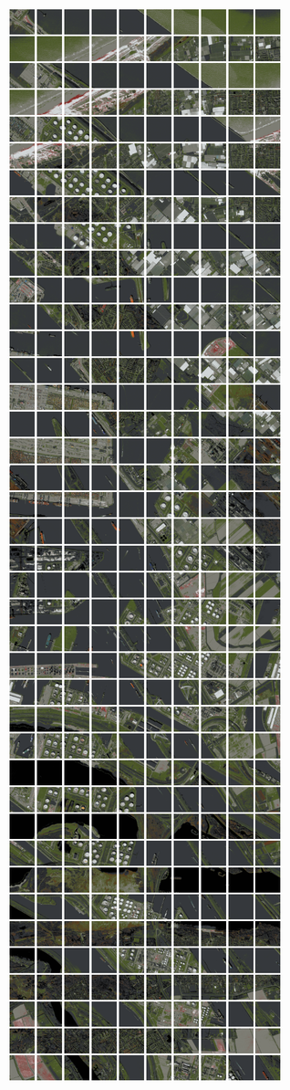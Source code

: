 <html>
<div>
<img src="https://github.com/HakkaTjakka/NL_TILE_MAP/blob/main/18/604/-1048/r.6040.-10480.png" height="44" width="44">
<img src="https://github.com/HakkaTjakka/NL_TILE_MAP/blob/main/18/604/-1048/r.6041.-10480.png" height="44" width="44">
<img src="https://github.com/HakkaTjakka/NL_TILE_MAP/blob/main/18/604/-1048/r.6042.-10480.png" height="44" width="44">
<img src="https://github.com/HakkaTjakka/NL_TILE_MAP/blob/main/18/604/-1048/r.6043.-10480.png" height="44" width="44">
<img src="https://github.com/HakkaTjakka/NL_TILE_MAP/blob/main/18/604/-1048/r.6044.-10480.png" height="44" width="44">
<img src="https://github.com/HakkaTjakka/NL_TILE_MAP/blob/main/18/604/-1048/r.6045.-10480.png" height="44" width="44">
<img src="https://github.com/HakkaTjakka/NL_TILE_MAP/blob/main/18/604/-1048/r.6046.-10480.png" height="44" width="44">
<img src="https://github.com/HakkaTjakka/NL_TILE_MAP/blob/main/18/604/-1048/r.6047.-10480.png" height="44" width="44">
<img src="https://github.com/HakkaTjakka/NL_TILE_MAP/blob/main/18/604/-1048/r.6048.-10480.png" height="44" width="44">
<img src="https://github.com/HakkaTjakka/NL_TILE_MAP/blob/main/18/604/-1048/r.6049.-10480.png" height="44" width="44">
<img src="https://github.com/HakkaTjakka/NL_TILE_MAP/blob/main/18/605/-1048/r.6050.-10480.png" height="44" width="44">
<img src="https://github.com/HakkaTjakka/NL_TILE_MAP/blob/main/18/605/-1048/r.6051.-10480.png" height="44" width="44">
<img src="https://github.com/HakkaTjakka/NL_TILE_MAP/blob/main/18/605/-1048/r.6052.-10480.png" height="44" width="44">
<img src="https://github.com/HakkaTjakka/NL_TILE_MAP/blob/main/18/605/-1048/r.6053.-10480.png" height="44" width="44">
<img src="https://github.com/HakkaTjakka/NL_TILE_MAP/blob/main/18/605/-1048/r.6054.-10480.png" height="44" width="44">
<img src="https://github.com/HakkaTjakka/NL_TILE_MAP/blob/main/18/605/-1048/r.6055.-10480.png" height="44" width="44">
<img src="https://github.com/HakkaTjakka/NL_TILE_MAP/blob/main/18/605/-1048/r.6056.-10480.png" height="44" width="44">
<img src="https://github.com/HakkaTjakka/NL_TILE_MAP/blob/main/18/605/-1048/r.6057.-10480.png" height="44" width="44">
<img src="https://github.com/HakkaTjakka/NL_TILE_MAP/blob/main/18/605/-1048/r.6058.-10480.png" height="44" width="44">
<img src="https://github.com/HakkaTjakka/NL_TILE_MAP/blob/main/18/605/-1048/r.6059.-10480.png" height="44" width="44">
<br>
<img src="https://github.com/HakkaTjakka/NL_TILE_MAP/blob/main/18/604/-1048/r.6040.-10479.png" height="44" width="44">
<img src="https://github.com/HakkaTjakka/NL_TILE_MAP/blob/main/18/604/-1048/r.6041.-10479.png" height="44" width="44">
<img src="https://github.com/HakkaTjakka/NL_TILE_MAP/blob/main/18/604/-1048/r.6042.-10479.png" height="44" width="44">
<img src="https://github.com/HakkaTjakka/NL_TILE_MAP/blob/main/18/604/-1048/r.6043.-10479.png" height="44" width="44">
<img src="https://github.com/HakkaTjakka/NL_TILE_MAP/blob/main/18/604/-1048/r.6044.-10479.png" height="44" width="44">
<img src="https://github.com/HakkaTjakka/NL_TILE_MAP/blob/main/18/604/-1048/r.6045.-10479.png" height="44" width="44">
<img src="https://github.com/HakkaTjakka/NL_TILE_MAP/blob/main/18/604/-1048/r.6046.-10479.png" height="44" width="44">
<img src="https://github.com/HakkaTjakka/NL_TILE_MAP/blob/main/18/604/-1048/r.6047.-10479.png" height="44" width="44">
<img src="https://github.com/HakkaTjakka/NL_TILE_MAP/blob/main/18/604/-1048/r.6048.-10479.png" height="44" width="44">
<img src="https://github.com/HakkaTjakka/NL_TILE_MAP/blob/main/18/604/-1048/r.6049.-10479.png" height="44" width="44">
<img src="https://github.com/HakkaTjakka/NL_TILE_MAP/blob/main/18/605/-1048/r.6050.-10479.png" height="44" width="44">
<img src="https://github.com/HakkaTjakka/NL_TILE_MAP/blob/main/18/605/-1048/r.6051.-10479.png" height="44" width="44">
<img src="https://github.com/HakkaTjakka/NL_TILE_MAP/blob/main/18/605/-1048/r.6052.-10479.png" height="44" width="44">
<img src="https://github.com/HakkaTjakka/NL_TILE_MAP/blob/main/18/605/-1048/r.6053.-10479.png" height="44" width="44">
<img src="https://github.com/HakkaTjakka/NL_TILE_MAP/blob/main/18/605/-1048/r.6054.-10479.png" height="44" width="44">
<img src="https://github.com/HakkaTjakka/NL_TILE_MAP/blob/main/18/605/-1048/r.6055.-10479.png" height="44" width="44">
<img src="https://github.com/HakkaTjakka/NL_TILE_MAP/blob/main/18/605/-1048/r.6056.-10479.png" height="44" width="44">
<img src="https://github.com/HakkaTjakka/NL_TILE_MAP/blob/main/18/605/-1048/r.6057.-10479.png" height="44" width="44">
<img src="https://github.com/HakkaTjakka/NL_TILE_MAP/blob/main/18/605/-1048/r.6058.-10479.png" height="44" width="44">
<img src="https://github.com/HakkaTjakka/NL_TILE_MAP/blob/main/18/605/-1048/r.6059.-10479.png" height="44" width="44">
<br>
<img src="https://github.com/HakkaTjakka/NL_TILE_MAP/blob/main/18/604/-1048/r.6040.-10478.png" height="44" width="44">
<img src="https://github.com/HakkaTjakka/NL_TILE_MAP/blob/main/18/604/-1048/r.6041.-10478.png" height="44" width="44">
<img src="https://github.com/HakkaTjakka/NL_TILE_MAP/blob/main/18/604/-1048/r.6042.-10478.png" height="44" width="44">
<img src="https://github.com/HakkaTjakka/NL_TILE_MAP/blob/main/18/604/-1048/r.6043.-10478.png" height="44" width="44">
<img src="https://github.com/HakkaTjakka/NL_TILE_MAP/blob/main/18/604/-1048/r.6044.-10478.png" height="44" width="44">
<img src="https://github.com/HakkaTjakka/NL_TILE_MAP/blob/main/18/604/-1048/r.6045.-10478.png" height="44" width="44">
<img src="https://github.com/HakkaTjakka/NL_TILE_MAP/blob/main/18/604/-1048/r.6046.-10478.png" height="44" width="44">
<img src="https://github.com/HakkaTjakka/NL_TILE_MAP/blob/main/18/604/-1048/r.6047.-10478.png" height="44" width="44">
<img src="https://github.com/HakkaTjakka/NL_TILE_MAP/blob/main/18/604/-1048/r.6048.-10478.png" height="44" width="44">
<img src="https://github.com/HakkaTjakka/NL_TILE_MAP/blob/main/18/604/-1048/r.6049.-10478.png" height="44" width="44">
<img src="https://github.com/HakkaTjakka/NL_TILE_MAP/blob/main/18/605/-1048/r.6050.-10478.png" height="44" width="44">
<img src="https://github.com/HakkaTjakka/NL_TILE_MAP/blob/main/18/605/-1048/r.6051.-10478.png" height="44" width="44">
<img src="https://github.com/HakkaTjakka/NL_TILE_MAP/blob/main/18/605/-1048/r.6052.-10478.png" height="44" width="44">
<img src="https://github.com/HakkaTjakka/NL_TILE_MAP/blob/main/18/605/-1048/r.6053.-10478.png" height="44" width="44">
<img src="https://github.com/HakkaTjakka/NL_TILE_MAP/blob/main/18/605/-1048/r.6054.-10478.png" height="44" width="44">
<img src="https://github.com/HakkaTjakka/NL_TILE_MAP/blob/main/18/605/-1048/r.6055.-10478.png" height="44" width="44">
<img src="https://github.com/HakkaTjakka/NL_TILE_MAP/blob/main/18/605/-1048/r.6056.-10478.png" height="44" width="44">
<img src="https://github.com/HakkaTjakka/NL_TILE_MAP/blob/main/18/605/-1048/r.6057.-10478.png" height="44" width="44">
<img src="https://github.com/HakkaTjakka/NL_TILE_MAP/blob/main/18/605/-1048/r.6058.-10478.png" height="44" width="44">
<img src="https://github.com/HakkaTjakka/NL_TILE_MAP/blob/main/18/605/-1048/r.6059.-10478.png" height="44" width="44">
<br>
<img src="https://github.com/HakkaTjakka/NL_TILE_MAP/blob/main/18/604/-1048/r.6040.-10477.png" height="44" width="44">
<img src="https://github.com/HakkaTjakka/NL_TILE_MAP/blob/main/18/604/-1048/r.6041.-10477.png" height="44" width="44">
<img src="https://github.com/HakkaTjakka/NL_TILE_MAP/blob/main/18/604/-1048/r.6042.-10477.png" height="44" width="44">
<img src="https://github.com/HakkaTjakka/NL_TILE_MAP/blob/main/18/604/-1048/r.6043.-10477.png" height="44" width="44">
<img src="https://github.com/HakkaTjakka/NL_TILE_MAP/blob/main/18/604/-1048/r.6044.-10477.png" height="44" width="44">
<img src="https://github.com/HakkaTjakka/NL_TILE_MAP/blob/main/18/604/-1048/r.6045.-10477.png" height="44" width="44">
<img src="https://github.com/HakkaTjakka/NL_TILE_MAP/blob/main/18/604/-1048/r.6046.-10477.png" height="44" width="44">
<img src="https://github.com/HakkaTjakka/NL_TILE_MAP/blob/main/18/604/-1048/r.6047.-10477.png" height="44" width="44">
<img src="https://github.com/HakkaTjakka/NL_TILE_MAP/blob/main/18/604/-1048/r.6048.-10477.png" height="44" width="44">
<img src="https://github.com/HakkaTjakka/NL_TILE_MAP/blob/main/18/604/-1048/r.6049.-10477.png" height="44" width="44">
<img src="https://github.com/HakkaTjakka/NL_TILE_MAP/blob/main/18/605/-1048/r.6050.-10477.png" height="44" width="44">
<img src="https://github.com/HakkaTjakka/NL_TILE_MAP/blob/main/18/605/-1048/r.6051.-10477.png" height="44" width="44">
<img src="https://github.com/HakkaTjakka/NL_TILE_MAP/blob/main/18/605/-1048/r.6052.-10477.png" height="44" width="44">
<img src="https://github.com/HakkaTjakka/NL_TILE_MAP/blob/main/18/605/-1048/r.6053.-10477.png" height="44" width="44">
<img src="https://github.com/HakkaTjakka/NL_TILE_MAP/blob/main/18/605/-1048/r.6054.-10477.png" height="44" width="44">
<img src="https://github.com/HakkaTjakka/NL_TILE_MAP/blob/main/18/605/-1048/r.6055.-10477.png" height="44" width="44">
<img src="https://github.com/HakkaTjakka/NL_TILE_MAP/blob/main/18/605/-1048/r.6056.-10477.png" height="44" width="44">
<img src="https://github.com/HakkaTjakka/NL_TILE_MAP/blob/main/18/605/-1048/r.6057.-10477.png" height="44" width="44">
<img src="https://github.com/HakkaTjakka/NL_TILE_MAP/blob/main/18/605/-1048/r.6058.-10477.png" height="44" width="44">
<img src="https://github.com/HakkaTjakka/NL_TILE_MAP/blob/main/18/605/-1048/r.6059.-10477.png" height="44" width="44">
<br>
<img src="https://github.com/HakkaTjakka/NL_TILE_MAP/blob/main/18/604/-1048/r.6040.-10476.png" height="44" width="44">
<img src="https://github.com/HakkaTjakka/NL_TILE_MAP/blob/main/18/604/-1048/r.6041.-10476.png" height="44" width="44">
<img src="https://github.com/HakkaTjakka/NL_TILE_MAP/blob/main/18/604/-1048/r.6042.-10476.png" height="44" width="44">
<img src="https://github.com/HakkaTjakka/NL_TILE_MAP/blob/main/18/604/-1048/r.6043.-10476.png" height="44" width="44">
<img src="https://github.com/HakkaTjakka/NL_TILE_MAP/blob/main/18/604/-1048/r.6044.-10476.png" height="44" width="44">
<img src="https://github.com/HakkaTjakka/NL_TILE_MAP/blob/main/18/604/-1048/r.6045.-10476.png" height="44" width="44">
<img src="https://github.com/HakkaTjakka/NL_TILE_MAP/blob/main/18/604/-1048/r.6046.-10476.png" height="44" width="44">
<img src="https://github.com/HakkaTjakka/NL_TILE_MAP/blob/main/18/604/-1048/r.6047.-10476.png" height="44" width="44">
<img src="https://github.com/HakkaTjakka/NL_TILE_MAP/blob/main/18/604/-1048/r.6048.-10476.png" height="44" width="44">
<img src="https://github.com/HakkaTjakka/NL_TILE_MAP/blob/main/18/604/-1048/r.6049.-10476.png" height="44" width="44">
<img src="https://github.com/HakkaTjakka/NL_TILE_MAP/blob/main/18/605/-1048/r.6050.-10476.png" height="44" width="44">
<img src="https://github.com/HakkaTjakka/NL_TILE_MAP/blob/main/18/605/-1048/r.6051.-10476.png" height="44" width="44">
<img src="https://github.com/HakkaTjakka/NL_TILE_MAP/blob/main/18/605/-1048/r.6052.-10476.png" height="44" width="44">
<img src="https://github.com/HakkaTjakka/NL_TILE_MAP/blob/main/18/605/-1048/r.6053.-10476.png" height="44" width="44">
<img src="https://github.com/HakkaTjakka/NL_TILE_MAP/blob/main/18/605/-1048/r.6054.-10476.png" height="44" width="44">
<img src="https://github.com/HakkaTjakka/NL_TILE_MAP/blob/main/18/605/-1048/r.6055.-10476.png" height="44" width="44">
<img src="https://github.com/HakkaTjakka/NL_TILE_MAP/blob/main/18/605/-1048/r.6056.-10476.png" height="44" width="44">
<img src="https://github.com/HakkaTjakka/NL_TILE_MAP/blob/main/18/605/-1048/r.6057.-10476.png" height="44" width="44">
<img src="https://github.com/HakkaTjakka/NL_TILE_MAP/blob/main/18/605/-1048/r.6058.-10476.png" height="44" width="44">
<img src="https://github.com/HakkaTjakka/NL_TILE_MAP/blob/main/18/605/-1048/r.6059.-10476.png" height="44" width="44">
<br>
<img src="https://github.com/HakkaTjakka/NL_TILE_MAP/blob/main/18/604/-1048/r.6040.-10475.png" height="44" width="44">
<img src="https://github.com/HakkaTjakka/NL_TILE_MAP/blob/main/18/604/-1048/r.6041.-10475.png" height="44" width="44">
<img src="https://github.com/HakkaTjakka/NL_TILE_MAP/blob/main/18/604/-1048/r.6042.-10475.png" height="44" width="44">
<img src="https://github.com/HakkaTjakka/NL_TILE_MAP/blob/main/18/604/-1048/r.6043.-10475.png" height="44" width="44">
<img src="https://github.com/HakkaTjakka/NL_TILE_MAP/blob/main/18/604/-1048/r.6044.-10475.png" height="44" width="44">
<img src="https://github.com/HakkaTjakka/NL_TILE_MAP/blob/main/18/604/-1048/r.6045.-10475.png" height="44" width="44">
<img src="https://github.com/HakkaTjakka/NL_TILE_MAP/blob/main/18/604/-1048/r.6046.-10475.png" height="44" width="44">
<img src="https://github.com/HakkaTjakka/NL_TILE_MAP/blob/main/18/604/-1048/r.6047.-10475.png" height="44" width="44">
<img src="https://github.com/HakkaTjakka/NL_TILE_MAP/blob/main/18/604/-1048/r.6048.-10475.png" height="44" width="44">
<img src="https://github.com/HakkaTjakka/NL_TILE_MAP/blob/main/18/604/-1048/r.6049.-10475.png" height="44" width="44">
<img src="https://github.com/HakkaTjakka/NL_TILE_MAP/blob/main/18/605/-1048/r.6050.-10475.png" height="44" width="44">
<img src="https://github.com/HakkaTjakka/NL_TILE_MAP/blob/main/18/605/-1048/r.6051.-10475.png" height="44" width="44">
<img src="https://github.com/HakkaTjakka/NL_TILE_MAP/blob/main/18/605/-1048/r.6052.-10475.png" height="44" width="44">
<img src="https://github.com/HakkaTjakka/NL_TILE_MAP/blob/main/18/605/-1048/r.6053.-10475.png" height="44" width="44">
<img src="https://github.com/HakkaTjakka/NL_TILE_MAP/blob/main/18/605/-1048/r.6054.-10475.png" height="44" width="44">
<img src="https://github.com/HakkaTjakka/NL_TILE_MAP/blob/main/18/605/-1048/r.6055.-10475.png" height="44" width="44">
<img src="https://github.com/HakkaTjakka/NL_TILE_MAP/blob/main/18/605/-1048/r.6056.-10475.png" height="44" width="44">
<img src="https://github.com/HakkaTjakka/NL_TILE_MAP/blob/main/18/605/-1048/r.6057.-10475.png" height="44" width="44">
<img src="https://github.com/HakkaTjakka/NL_TILE_MAP/blob/main/18/605/-1048/r.6058.-10475.png" height="44" width="44">
<img src="https://github.com/HakkaTjakka/NL_TILE_MAP/blob/main/18/605/-1048/r.6059.-10475.png" height="44" width="44">
<br>
<img src="https://github.com/HakkaTjakka/NL_TILE_MAP/blob/main/18/604/-1048/r.6040.-10474.png" height="44" width="44">
<img src="https://github.com/HakkaTjakka/NL_TILE_MAP/blob/main/18/604/-1048/r.6041.-10474.png" height="44" width="44">
<img src="https://github.com/HakkaTjakka/NL_TILE_MAP/blob/main/18/604/-1048/r.6042.-10474.png" height="44" width="44">
<img src="https://github.com/HakkaTjakka/NL_TILE_MAP/blob/main/18/604/-1048/r.6043.-10474.png" height="44" width="44">
<img src="https://github.com/HakkaTjakka/NL_TILE_MAP/blob/main/18/604/-1048/r.6044.-10474.png" height="44" width="44">
<img src="https://github.com/HakkaTjakka/NL_TILE_MAP/blob/main/18/604/-1048/r.6045.-10474.png" height="44" width="44">
<img src="https://github.com/HakkaTjakka/NL_TILE_MAP/blob/main/18/604/-1048/r.6046.-10474.png" height="44" width="44">
<img src="https://github.com/HakkaTjakka/NL_TILE_MAP/blob/main/18/604/-1048/r.6047.-10474.png" height="44" width="44">
<img src="https://github.com/HakkaTjakka/NL_TILE_MAP/blob/main/18/604/-1048/r.6048.-10474.png" height="44" width="44">
<img src="https://github.com/HakkaTjakka/NL_TILE_MAP/blob/main/18/604/-1048/r.6049.-10474.png" height="44" width="44">
<img src="https://github.com/HakkaTjakka/NL_TILE_MAP/blob/main/18/605/-1048/r.6050.-10474.png" height="44" width="44">
<img src="https://github.com/HakkaTjakka/NL_TILE_MAP/blob/main/18/605/-1048/r.6051.-10474.png" height="44" width="44">
<img src="https://github.com/HakkaTjakka/NL_TILE_MAP/blob/main/18/605/-1048/r.6052.-10474.png" height="44" width="44">
<img src="https://github.com/HakkaTjakka/NL_TILE_MAP/blob/main/18/605/-1048/r.6053.-10474.png" height="44" width="44">
<img src="https://github.com/HakkaTjakka/NL_TILE_MAP/blob/main/18/605/-1048/r.6054.-10474.png" height="44" width="44">
<img src="https://github.com/HakkaTjakka/NL_TILE_MAP/blob/main/18/605/-1048/r.6055.-10474.png" height="44" width="44">
<img src="https://github.com/HakkaTjakka/NL_TILE_MAP/blob/main/18/605/-1048/r.6056.-10474.png" height="44" width="44">
<img src="https://github.com/HakkaTjakka/NL_TILE_MAP/blob/main/18/605/-1048/r.6057.-10474.png" height="44" width="44">
<img src="https://github.com/HakkaTjakka/NL_TILE_MAP/blob/main/18/605/-1048/r.6058.-10474.png" height="44" width="44">
<img src="https://github.com/HakkaTjakka/NL_TILE_MAP/blob/main/18/605/-1048/r.6059.-10474.png" height="44" width="44">
<br>
<img src="https://github.com/HakkaTjakka/NL_TILE_MAP/blob/main/18/604/-1048/r.6040.-10473.png" height="44" width="44">
<img src="https://github.com/HakkaTjakka/NL_TILE_MAP/blob/main/18/604/-1048/r.6041.-10473.png" height="44" width="44">
<img src="https://github.com/HakkaTjakka/NL_TILE_MAP/blob/main/18/604/-1048/r.6042.-10473.png" height="44" width="44">
<img src="https://github.com/HakkaTjakka/NL_TILE_MAP/blob/main/18/604/-1048/r.6043.-10473.png" height="44" width="44">
<img src="https://github.com/HakkaTjakka/NL_TILE_MAP/blob/main/18/604/-1048/r.6044.-10473.png" height="44" width="44">
<img src="https://github.com/HakkaTjakka/NL_TILE_MAP/blob/main/18/604/-1048/r.6045.-10473.png" height="44" width="44">
<img src="https://github.com/HakkaTjakka/NL_TILE_MAP/blob/main/18/604/-1048/r.6046.-10473.png" height="44" width="44">
<img src="https://github.com/HakkaTjakka/NL_TILE_MAP/blob/main/18/604/-1048/r.6047.-10473.png" height="44" width="44">
<img src="https://github.com/HakkaTjakka/NL_TILE_MAP/blob/main/18/604/-1048/r.6048.-10473.png" height="44" width="44">
<img src="https://github.com/HakkaTjakka/NL_TILE_MAP/blob/main/18/604/-1048/r.6049.-10473.png" height="44" width="44">
<img src="https://github.com/HakkaTjakka/NL_TILE_MAP/blob/main/18/605/-1048/r.6050.-10473.png" height="44" width="44">
<img src="https://github.com/HakkaTjakka/NL_TILE_MAP/blob/main/18/605/-1048/r.6051.-10473.png" height="44" width="44">
<img src="https://github.com/HakkaTjakka/NL_TILE_MAP/blob/main/18/605/-1048/r.6052.-10473.png" height="44" width="44">
<img src="https://github.com/HakkaTjakka/NL_TILE_MAP/blob/main/18/605/-1048/r.6053.-10473.png" height="44" width="44">
<img src="https://github.com/HakkaTjakka/NL_TILE_MAP/blob/main/18/605/-1048/r.6054.-10473.png" height="44" width="44">
<img src="https://github.com/HakkaTjakka/NL_TILE_MAP/blob/main/18/605/-1048/r.6055.-10473.png" height="44" width="44">
<img src="https://github.com/HakkaTjakka/NL_TILE_MAP/blob/main/18/605/-1048/r.6056.-10473.png" height="44" width="44">
<img src="https://github.com/HakkaTjakka/NL_TILE_MAP/blob/main/18/605/-1048/r.6057.-10473.png" height="44" width="44">
<img src="https://github.com/HakkaTjakka/NL_TILE_MAP/blob/main/18/605/-1048/r.6058.-10473.png" height="44" width="44">
<img src="https://github.com/HakkaTjakka/NL_TILE_MAP/blob/main/18/605/-1048/r.6059.-10473.png" height="44" width="44">
<br>
<img src="https://github.com/HakkaTjakka/NL_TILE_MAP/blob/main/18/604/-1048/r.6040.-10472.png" height="44" width="44">
<img src="https://github.com/HakkaTjakka/NL_TILE_MAP/blob/main/18/604/-1048/r.6041.-10472.png" height="44" width="44">
<img src="https://github.com/HakkaTjakka/NL_TILE_MAP/blob/main/18/604/-1048/r.6042.-10472.png" height="44" width="44">
<img src="https://github.com/HakkaTjakka/NL_TILE_MAP/blob/main/18/604/-1048/r.6043.-10472.png" height="44" width="44">
<img src="https://github.com/HakkaTjakka/NL_TILE_MAP/blob/main/18/604/-1048/r.6044.-10472.png" height="44" width="44">
<img src="https://github.com/HakkaTjakka/NL_TILE_MAP/blob/main/18/604/-1048/r.6045.-10472.png" height="44" width="44">
<img src="https://github.com/HakkaTjakka/NL_TILE_MAP/blob/main/18/604/-1048/r.6046.-10472.png" height="44" width="44">
<img src="https://github.com/HakkaTjakka/NL_TILE_MAP/blob/main/18/604/-1048/r.6047.-10472.png" height="44" width="44">
<img src="https://github.com/HakkaTjakka/NL_TILE_MAP/blob/main/18/604/-1048/r.6048.-10472.png" height="44" width="44">
<img src="https://github.com/HakkaTjakka/NL_TILE_MAP/blob/main/18/604/-1048/r.6049.-10472.png" height="44" width="44">
<img src="https://github.com/HakkaTjakka/NL_TILE_MAP/blob/main/18/605/-1048/r.6050.-10472.png" height="44" width="44">
<img src="https://github.com/HakkaTjakka/NL_TILE_MAP/blob/main/18/605/-1048/r.6051.-10472.png" height="44" width="44">
<img src="https://github.com/HakkaTjakka/NL_TILE_MAP/blob/main/18/605/-1048/r.6052.-10472.png" height="44" width="44">
<img src="https://github.com/HakkaTjakka/NL_TILE_MAP/blob/main/18/605/-1048/r.6053.-10472.png" height="44" width="44">
<img src="https://github.com/HakkaTjakka/NL_TILE_MAP/blob/main/18/605/-1048/r.6054.-10472.png" height="44" width="44">
<img src="https://github.com/HakkaTjakka/NL_TILE_MAP/blob/main/18/605/-1048/r.6055.-10472.png" height="44" width="44">
<img src="https://github.com/HakkaTjakka/NL_TILE_MAP/blob/main/18/605/-1048/r.6056.-10472.png" height="44" width="44">
<img src="https://github.com/HakkaTjakka/NL_TILE_MAP/blob/main/18/605/-1048/r.6057.-10472.png" height="44" width="44">
<img src="https://github.com/HakkaTjakka/NL_TILE_MAP/blob/main/18/605/-1048/r.6058.-10472.png" height="44" width="44">
<img src="https://github.com/HakkaTjakka/NL_TILE_MAP/blob/main/18/605/-1048/r.6059.-10472.png" height="44" width="44">
<br>
<img src="https://github.com/HakkaTjakka/NL_TILE_MAP/blob/main/18/604/-1048/r.6040.-10471.png" height="44" width="44">
<img src="https://github.com/HakkaTjakka/NL_TILE_MAP/blob/main/18/604/-1048/r.6041.-10471.png" height="44" width="44">
<img src="https://github.com/HakkaTjakka/NL_TILE_MAP/blob/main/18/604/-1048/r.6042.-10471.png" height="44" width="44">
<img src="https://github.com/HakkaTjakka/NL_TILE_MAP/blob/main/18/604/-1048/r.6043.-10471.png" height="44" width="44">
<img src="https://github.com/HakkaTjakka/NL_TILE_MAP/blob/main/18/604/-1048/r.6044.-10471.png" height="44" width="44">
<img src="https://github.com/HakkaTjakka/NL_TILE_MAP/blob/main/18/604/-1048/r.6045.-10471.png" height="44" width="44">
<img src="https://github.com/HakkaTjakka/NL_TILE_MAP/blob/main/18/604/-1048/r.6046.-10471.png" height="44" width="44">
<img src="https://github.com/HakkaTjakka/NL_TILE_MAP/blob/main/18/604/-1048/r.6047.-10471.png" height="44" width="44">
<img src="https://github.com/HakkaTjakka/NL_TILE_MAP/blob/main/18/604/-1048/r.6048.-10471.png" height="44" width="44">
<img src="https://github.com/HakkaTjakka/NL_TILE_MAP/blob/main/18/604/-1048/r.6049.-10471.png" height="44" width="44">
<img src="https://github.com/HakkaTjakka/NL_TILE_MAP/blob/main/18/605/-1048/r.6050.-10471.png" height="44" width="44">
<img src="https://github.com/HakkaTjakka/NL_TILE_MAP/blob/main/18/605/-1048/r.6051.-10471.png" height="44" width="44">
<img src="https://github.com/HakkaTjakka/NL_TILE_MAP/blob/main/18/605/-1048/r.6052.-10471.png" height="44" width="44">
<img src="https://github.com/HakkaTjakka/NL_TILE_MAP/blob/main/18/605/-1048/r.6053.-10471.png" height="44" width="44">
<img src="https://github.com/HakkaTjakka/NL_TILE_MAP/blob/main/18/605/-1048/r.6054.-10471.png" height="44" width="44">
<img src="https://github.com/HakkaTjakka/NL_TILE_MAP/blob/main/18/605/-1048/r.6055.-10471.png" height="44" width="44">
<img src="https://github.com/HakkaTjakka/NL_TILE_MAP/blob/main/18/605/-1048/r.6056.-10471.png" height="44" width="44">
<img src="https://github.com/HakkaTjakka/NL_TILE_MAP/blob/main/18/605/-1048/r.6057.-10471.png" height="44" width="44">
<img src="https://github.com/HakkaTjakka/NL_TILE_MAP/blob/main/18/605/-1048/r.6058.-10471.png" height="44" width="44">
<img src="https://github.com/HakkaTjakka/NL_TILE_MAP/blob/main/18/605/-1048/r.6059.-10471.png" height="44" width="44">
<br>
<img src="https://github.com/HakkaTjakka/NL_TILE_MAP/blob/main/18/604/-1047/r.6040.-10470.png" height="44" width="44">
<img src="https://github.com/HakkaTjakka/NL_TILE_MAP/blob/main/18/604/-1047/r.6041.-10470.png" height="44" width="44">
<img src="https://github.com/HakkaTjakka/NL_TILE_MAP/blob/main/18/604/-1047/r.6042.-10470.png" height="44" width="44">
<img src="https://github.com/HakkaTjakka/NL_TILE_MAP/blob/main/18/604/-1047/r.6043.-10470.png" height="44" width="44">
<img src="https://github.com/HakkaTjakka/NL_TILE_MAP/blob/main/18/604/-1047/r.6044.-10470.png" height="44" width="44">
<img src="https://github.com/HakkaTjakka/NL_TILE_MAP/blob/main/18/604/-1047/r.6045.-10470.png" height="44" width="44">
<img src="https://github.com/HakkaTjakka/NL_TILE_MAP/blob/main/18/604/-1047/r.6046.-10470.png" height="44" width="44">
<img src="https://github.com/HakkaTjakka/NL_TILE_MAP/blob/main/18/604/-1047/r.6047.-10470.png" height="44" width="44">
<img src="https://github.com/HakkaTjakka/NL_TILE_MAP/blob/main/18/604/-1047/r.6048.-10470.png" height="44" width="44">
<img src="https://github.com/HakkaTjakka/NL_TILE_MAP/blob/main/18/604/-1047/r.6049.-10470.png" height="44" width="44">
<img src="https://github.com/HakkaTjakka/NL_TILE_MAP/blob/main/18/605/-1047/r.6050.-10470.png" height="44" width="44">
<img src="https://github.com/HakkaTjakka/NL_TILE_MAP/blob/main/18/605/-1047/r.6051.-10470.png" height="44" width="44">
<img src="https://github.com/HakkaTjakka/NL_TILE_MAP/blob/main/18/605/-1047/r.6052.-10470.png" height="44" width="44">
<img src="https://github.com/HakkaTjakka/NL_TILE_MAP/blob/main/18/605/-1047/r.6053.-10470.png" height="44" width="44">
<img src="https://github.com/HakkaTjakka/NL_TILE_MAP/blob/main/18/605/-1047/r.6054.-10470.png" height="44" width="44">
<img src="https://github.com/HakkaTjakka/NL_TILE_MAP/blob/main/18/605/-1047/r.6055.-10470.png" height="44" width="44">
<img src="https://github.com/HakkaTjakka/NL_TILE_MAP/blob/main/18/605/-1047/r.6056.-10470.png" height="44" width="44">
<img src="https://github.com/HakkaTjakka/NL_TILE_MAP/blob/main/18/605/-1047/r.6057.-10470.png" height="44" width="44">
<img src="https://github.com/HakkaTjakka/NL_TILE_MAP/blob/main/18/605/-1047/r.6058.-10470.png" height="44" width="44">
<img src="https://github.com/HakkaTjakka/NL_TILE_MAP/blob/main/18/605/-1047/r.6059.-10470.png" height="44" width="44">
<br>
<img src="https://github.com/HakkaTjakka/NL_TILE_MAP/blob/main/18/604/-1047/r.6040.-10469.png" height="44" width="44">
<img src="https://github.com/HakkaTjakka/NL_TILE_MAP/blob/main/18/604/-1047/r.6041.-10469.png" height="44" width="44">
<img src="https://github.com/HakkaTjakka/NL_TILE_MAP/blob/main/18/604/-1047/r.6042.-10469.png" height="44" width="44">
<img src="https://github.com/HakkaTjakka/NL_TILE_MAP/blob/main/18/604/-1047/r.6043.-10469.png" height="44" width="44">
<img src="https://github.com/HakkaTjakka/NL_TILE_MAP/blob/main/18/604/-1047/r.6044.-10469.png" height="44" width="44">
<img src="https://github.com/HakkaTjakka/NL_TILE_MAP/blob/main/18/604/-1047/r.6045.-10469.png" height="44" width="44">
<img src="https://github.com/HakkaTjakka/NL_TILE_MAP/blob/main/18/604/-1047/r.6046.-10469.png" height="44" width="44">
<img src="https://github.com/HakkaTjakka/NL_TILE_MAP/blob/main/18/604/-1047/r.6047.-10469.png" height="44" width="44">
<img src="https://github.com/HakkaTjakka/NL_TILE_MAP/blob/main/18/604/-1047/r.6048.-10469.png" height="44" width="44">
<img src="https://github.com/HakkaTjakka/NL_TILE_MAP/blob/main/18/604/-1047/r.6049.-10469.png" height="44" width="44">
<img src="https://github.com/HakkaTjakka/NL_TILE_MAP/blob/main/18/605/-1047/r.6050.-10469.png" height="44" width="44">
<img src="https://github.com/HakkaTjakka/NL_TILE_MAP/blob/main/18/605/-1047/r.6051.-10469.png" height="44" width="44">
<img src="https://github.com/HakkaTjakka/NL_TILE_MAP/blob/main/18/605/-1047/r.6052.-10469.png" height="44" width="44">
<img src="https://github.com/HakkaTjakka/NL_TILE_MAP/blob/main/18/605/-1047/r.6053.-10469.png" height="44" width="44">
<img src="https://github.com/HakkaTjakka/NL_TILE_MAP/blob/main/18/605/-1047/r.6054.-10469.png" height="44" width="44">
<img src="https://github.com/HakkaTjakka/NL_TILE_MAP/blob/main/18/605/-1047/r.6055.-10469.png" height="44" width="44">
<img src="https://github.com/HakkaTjakka/NL_TILE_MAP/blob/main/18/605/-1047/r.6056.-10469.png" height="44" width="44">
<img src="https://github.com/HakkaTjakka/NL_TILE_MAP/blob/main/18/605/-1047/r.6057.-10469.png" height="44" width="44">
<img src="https://github.com/HakkaTjakka/NL_TILE_MAP/blob/main/18/605/-1047/r.6058.-10469.png" height="44" width="44">
<img src="https://github.com/HakkaTjakka/NL_TILE_MAP/blob/main/18/605/-1047/r.6059.-10469.png" height="44" width="44">
<br>
<img src="https://github.com/HakkaTjakka/NL_TILE_MAP/blob/main/18/604/-1047/r.6040.-10468.png" height="44" width="44">
<img src="https://github.com/HakkaTjakka/NL_TILE_MAP/blob/main/18/604/-1047/r.6041.-10468.png" height="44" width="44">
<img src="https://github.com/HakkaTjakka/NL_TILE_MAP/blob/main/18/604/-1047/r.6042.-10468.png" height="44" width="44">
<img src="https://github.com/HakkaTjakka/NL_TILE_MAP/blob/main/18/604/-1047/r.6043.-10468.png" height="44" width="44">
<img src="https://github.com/HakkaTjakka/NL_TILE_MAP/blob/main/18/604/-1047/r.6044.-10468.png" height="44" width="44">
<img src="https://github.com/HakkaTjakka/NL_TILE_MAP/blob/main/18/604/-1047/r.6045.-10468.png" height="44" width="44">
<img src="https://github.com/HakkaTjakka/NL_TILE_MAP/blob/main/18/604/-1047/r.6046.-10468.png" height="44" width="44">
<img src="https://github.com/HakkaTjakka/NL_TILE_MAP/blob/main/18/604/-1047/r.6047.-10468.png" height="44" width="44">
<img src="https://github.com/HakkaTjakka/NL_TILE_MAP/blob/main/18/604/-1047/r.6048.-10468.png" height="44" width="44">
<img src="https://github.com/HakkaTjakka/NL_TILE_MAP/blob/main/18/604/-1047/r.6049.-10468.png" height="44" width="44">
<img src="https://github.com/HakkaTjakka/NL_TILE_MAP/blob/main/18/605/-1047/r.6050.-10468.png" height="44" width="44">
<img src="https://github.com/HakkaTjakka/NL_TILE_MAP/blob/main/18/605/-1047/r.6051.-10468.png" height="44" width="44">
<img src="https://github.com/HakkaTjakka/NL_TILE_MAP/blob/main/18/605/-1047/r.6052.-10468.png" height="44" width="44">
<img src="https://github.com/HakkaTjakka/NL_TILE_MAP/blob/main/18/605/-1047/r.6053.-10468.png" height="44" width="44">
<img src="https://github.com/HakkaTjakka/NL_TILE_MAP/blob/main/18/605/-1047/r.6054.-10468.png" height="44" width="44">
<img src="https://github.com/HakkaTjakka/NL_TILE_MAP/blob/main/18/605/-1047/r.6055.-10468.png" height="44" width="44">
<img src="https://github.com/HakkaTjakka/NL_TILE_MAP/blob/main/18/605/-1047/r.6056.-10468.png" height="44" width="44">
<img src="https://github.com/HakkaTjakka/NL_TILE_MAP/blob/main/18/605/-1047/r.6057.-10468.png" height="44" width="44">
<img src="https://github.com/HakkaTjakka/NL_TILE_MAP/blob/main/18/605/-1047/r.6058.-10468.png" height="44" width="44">
<img src="https://github.com/HakkaTjakka/NL_TILE_MAP/blob/main/18/605/-1047/r.6059.-10468.png" height="44" width="44">
<br>
<img src="https://github.com/HakkaTjakka/NL_TILE_MAP/blob/main/18/604/-1047/r.6040.-10467.png" height="44" width="44">
<img src="https://github.com/HakkaTjakka/NL_TILE_MAP/blob/main/18/604/-1047/r.6041.-10467.png" height="44" width="44">
<img src="https://github.com/HakkaTjakka/NL_TILE_MAP/blob/main/18/604/-1047/r.6042.-10467.png" height="44" width="44">
<img src="https://github.com/HakkaTjakka/NL_TILE_MAP/blob/main/18/604/-1047/r.6043.-10467.png" height="44" width="44">
<img src="https://github.com/HakkaTjakka/NL_TILE_MAP/blob/main/18/604/-1047/r.6044.-10467.png" height="44" width="44">
<img src="https://github.com/HakkaTjakka/NL_TILE_MAP/blob/main/18/604/-1047/r.6045.-10467.png" height="44" width="44">
<img src="https://github.com/HakkaTjakka/NL_TILE_MAP/blob/main/18/604/-1047/r.6046.-10467.png" height="44" width="44">
<img src="https://github.com/HakkaTjakka/NL_TILE_MAP/blob/main/18/604/-1047/r.6047.-10467.png" height="44" width="44">
<img src="https://github.com/HakkaTjakka/NL_TILE_MAP/blob/main/18/604/-1047/r.6048.-10467.png" height="44" width="44">
<img src="https://github.com/HakkaTjakka/NL_TILE_MAP/blob/main/18/604/-1047/r.6049.-10467.png" height="44" width="44">
<img src="https://github.com/HakkaTjakka/NL_TILE_MAP/blob/main/18/605/-1047/r.6050.-10467.png" height="44" width="44">
<img src="https://github.com/HakkaTjakka/NL_TILE_MAP/blob/main/18/605/-1047/r.6051.-10467.png" height="44" width="44">
<img src="https://github.com/HakkaTjakka/NL_TILE_MAP/blob/main/18/605/-1047/r.6052.-10467.png" height="44" width="44">
<img src="https://github.com/HakkaTjakka/NL_TILE_MAP/blob/main/18/605/-1047/r.6053.-10467.png" height="44" width="44">
<img src="https://github.com/HakkaTjakka/NL_TILE_MAP/blob/main/18/605/-1047/r.6054.-10467.png" height="44" width="44">
<img src="https://github.com/HakkaTjakka/NL_TILE_MAP/blob/main/18/605/-1047/r.6055.-10467.png" height="44" width="44">
<img src="https://github.com/HakkaTjakka/NL_TILE_MAP/blob/main/18/605/-1047/r.6056.-10467.png" height="44" width="44">
<img src="https://github.com/HakkaTjakka/NL_TILE_MAP/blob/main/18/605/-1047/r.6057.-10467.png" height="44" width="44">
<img src="https://github.com/HakkaTjakka/NL_TILE_MAP/blob/main/18/605/-1047/r.6058.-10467.png" height="44" width="44">
<img src="https://github.com/HakkaTjakka/NL_TILE_MAP/blob/main/18/605/-1047/r.6059.-10467.png" height="44" width="44">
<br>
<img src="https://github.com/HakkaTjakka/NL_TILE_MAP/blob/main/18/604/-1047/r.6040.-10466.png" height="44" width="44">
<img src="https://github.com/HakkaTjakka/NL_TILE_MAP/blob/main/18/604/-1047/r.6041.-10466.png" height="44" width="44">
<img src="https://github.com/HakkaTjakka/NL_TILE_MAP/blob/main/18/604/-1047/r.6042.-10466.png" height="44" width="44">
<img src="https://github.com/HakkaTjakka/NL_TILE_MAP/blob/main/18/604/-1047/r.6043.-10466.png" height="44" width="44">
<img src="https://github.com/HakkaTjakka/NL_TILE_MAP/blob/main/18/604/-1047/r.6044.-10466.png" height="44" width="44">
<img src="https://github.com/HakkaTjakka/NL_TILE_MAP/blob/main/18/604/-1047/r.6045.-10466.png" height="44" width="44">
<img src="https://github.com/HakkaTjakka/NL_TILE_MAP/blob/main/18/604/-1047/r.6046.-10466.png" height="44" width="44">
<img src="https://github.com/HakkaTjakka/NL_TILE_MAP/blob/main/18/604/-1047/r.6047.-10466.png" height="44" width="44">
<img src="https://github.com/HakkaTjakka/NL_TILE_MAP/blob/main/18/604/-1047/r.6048.-10466.png" height="44" width="44">
<img src="https://github.com/HakkaTjakka/NL_TILE_MAP/blob/main/18/604/-1047/r.6049.-10466.png" height="44" width="44">
<img src="https://github.com/HakkaTjakka/NL_TILE_MAP/blob/main/18/605/-1047/r.6050.-10466.png" height="44" width="44">
<img src="https://github.com/HakkaTjakka/NL_TILE_MAP/blob/main/18/605/-1047/r.6051.-10466.png" height="44" width="44">
<img src="https://github.com/HakkaTjakka/NL_TILE_MAP/blob/main/18/605/-1047/r.6052.-10466.png" height="44" width="44">
<img src="https://github.com/HakkaTjakka/NL_TILE_MAP/blob/main/18/605/-1047/r.6053.-10466.png" height="44" width="44">
<img src="https://github.com/HakkaTjakka/NL_TILE_MAP/blob/main/18/605/-1047/r.6054.-10466.png" height="44" width="44">
<img src="https://github.com/HakkaTjakka/NL_TILE_MAP/blob/main/18/605/-1047/r.6055.-10466.png" height="44" width="44">
<img src="https://github.com/HakkaTjakka/NL_TILE_MAP/blob/main/18/605/-1047/r.6056.-10466.png" height="44" width="44">
<img src="https://github.com/HakkaTjakka/NL_TILE_MAP/blob/main/18/605/-1047/r.6057.-10466.png" height="44" width="44">
<img src="https://github.com/HakkaTjakka/NL_TILE_MAP/blob/main/18/605/-1047/r.6058.-10466.png" height="44" width="44">
<img src="https://github.com/HakkaTjakka/NL_TILE_MAP/blob/main/18/605/-1047/r.6059.-10466.png" height="44" width="44">
<br>
<img src="https://github.com/HakkaTjakka/NL_TILE_MAP/blob/main/18/604/-1047/r.6040.-10465.png" height="44" width="44">
<img src="https://github.com/HakkaTjakka/NL_TILE_MAP/blob/main/18/604/-1047/r.6041.-10465.png" height="44" width="44">
<img src="https://github.com/HakkaTjakka/NL_TILE_MAP/blob/main/18/604/-1047/r.6042.-10465.png" height="44" width="44">
<img src="https://github.com/HakkaTjakka/NL_TILE_MAP/blob/main/18/604/-1047/r.6043.-10465.png" height="44" width="44">
<img src="https://github.com/HakkaTjakka/NL_TILE_MAP/blob/main/18/604/-1047/r.6044.-10465.png" height="44" width="44">
<img src="https://github.com/HakkaTjakka/NL_TILE_MAP/blob/main/18/604/-1047/r.6045.-10465.png" height="44" width="44">
<img src="https://github.com/HakkaTjakka/NL_TILE_MAP/blob/main/18/604/-1047/r.6046.-10465.png" height="44" width="44">
<img src="https://github.com/HakkaTjakka/NL_TILE_MAP/blob/main/18/604/-1047/r.6047.-10465.png" height="44" width="44">
<img src="https://github.com/HakkaTjakka/NL_TILE_MAP/blob/main/18/604/-1047/r.6048.-10465.png" height="44" width="44">
<img src="https://github.com/HakkaTjakka/NL_TILE_MAP/blob/main/18/604/-1047/r.6049.-10465.png" height="44" width="44">
<img src="https://github.com/HakkaTjakka/NL_TILE_MAP/blob/main/18/605/-1047/r.6050.-10465.png" height="44" width="44">
<img src="https://github.com/HakkaTjakka/NL_TILE_MAP/blob/main/18/605/-1047/r.6051.-10465.png" height="44" width="44">
<img src="https://github.com/HakkaTjakka/NL_TILE_MAP/blob/main/18/605/-1047/r.6052.-10465.png" height="44" width="44">
<img src="https://github.com/HakkaTjakka/NL_TILE_MAP/blob/main/18/605/-1047/r.6053.-10465.png" height="44" width="44">
<img src="https://github.com/HakkaTjakka/NL_TILE_MAP/blob/main/18/605/-1047/r.6054.-10465.png" height="44" width="44">
<img src="https://github.com/HakkaTjakka/NL_TILE_MAP/blob/main/18/605/-1047/r.6055.-10465.png" height="44" width="44">
<img src="https://github.com/HakkaTjakka/NL_TILE_MAP/blob/main/18/605/-1047/r.6056.-10465.png" height="44" width="44">
<img src="https://github.com/HakkaTjakka/NL_TILE_MAP/blob/main/18/605/-1047/r.6057.-10465.png" height="44" width="44">
<img src="https://github.com/HakkaTjakka/NL_TILE_MAP/blob/main/18/605/-1047/r.6058.-10465.png" height="44" width="44">
<img src="https://github.com/HakkaTjakka/NL_TILE_MAP/blob/main/18/605/-1047/r.6059.-10465.png" height="44" width="44">
<br>
<img src="https://github.com/HakkaTjakka/NL_TILE_MAP/blob/main/18/604/-1047/r.6040.-10464.png" height="44" width="44">
<img src="https://github.com/HakkaTjakka/NL_TILE_MAP/blob/main/18/604/-1047/r.6041.-10464.png" height="44" width="44">
<img src="https://github.com/HakkaTjakka/NL_TILE_MAP/blob/main/18/604/-1047/r.6042.-10464.png" height="44" width="44">
<img src="https://github.com/HakkaTjakka/NL_TILE_MAP/blob/main/18/604/-1047/r.6043.-10464.png" height="44" width="44">
<img src="https://github.com/HakkaTjakka/NL_TILE_MAP/blob/main/18/604/-1047/r.6044.-10464.png" height="44" width="44">
<img src="https://github.com/HakkaTjakka/NL_TILE_MAP/blob/main/18/604/-1047/r.6045.-10464.png" height="44" width="44">
<img src="https://github.com/HakkaTjakka/NL_TILE_MAP/blob/main/18/604/-1047/r.6046.-10464.png" height="44" width="44">
<img src="https://github.com/HakkaTjakka/NL_TILE_MAP/blob/main/18/604/-1047/r.6047.-10464.png" height="44" width="44">
<img src="https://github.com/HakkaTjakka/NL_TILE_MAP/blob/main/18/604/-1047/r.6048.-10464.png" height="44" width="44">
<img src="https://github.com/HakkaTjakka/NL_TILE_MAP/blob/main/18/604/-1047/r.6049.-10464.png" height="44" width="44">
<img src="https://github.com/HakkaTjakka/NL_TILE_MAP/blob/main/18/605/-1047/r.6050.-10464.png" height="44" width="44">
<img src="https://github.com/HakkaTjakka/NL_TILE_MAP/blob/main/18/605/-1047/r.6051.-10464.png" height="44" width="44">
<img src="https://github.com/HakkaTjakka/NL_TILE_MAP/blob/main/18/605/-1047/r.6052.-10464.png" height="44" width="44">
<img src="https://github.com/HakkaTjakka/NL_TILE_MAP/blob/main/18/605/-1047/r.6053.-10464.png" height="44" width="44">
<img src="https://github.com/HakkaTjakka/NL_TILE_MAP/blob/main/18/605/-1047/r.6054.-10464.png" height="44" width="44">
<img src="https://github.com/HakkaTjakka/NL_TILE_MAP/blob/main/18/605/-1047/r.6055.-10464.png" height="44" width="44">
<img src="https://github.com/HakkaTjakka/NL_TILE_MAP/blob/main/18/605/-1047/r.6056.-10464.png" height="44" width="44">
<img src="https://github.com/HakkaTjakka/NL_TILE_MAP/blob/main/18/605/-1047/r.6057.-10464.png" height="44" width="44">
<img src="https://github.com/HakkaTjakka/NL_TILE_MAP/blob/main/18/605/-1047/r.6058.-10464.png" height="44" width="44">
<img src="https://github.com/HakkaTjakka/NL_TILE_MAP/blob/main/18/605/-1047/r.6059.-10464.png" height="44" width="44">
<br>
<img src="https://github.com/HakkaTjakka/NL_TILE_MAP/blob/main/18/604/-1047/r.6040.-10463.png" height="44" width="44">
<img src="https://github.com/HakkaTjakka/NL_TILE_MAP/blob/main/18/604/-1047/r.6041.-10463.png" height="44" width="44">
<img src="https://github.com/HakkaTjakka/NL_TILE_MAP/blob/main/18/604/-1047/r.6042.-10463.png" height="44" width="44">
<img src="https://github.com/HakkaTjakka/NL_TILE_MAP/blob/main/18/604/-1047/r.6043.-10463.png" height="44" width="44">
<img src="https://github.com/HakkaTjakka/NL_TILE_MAP/blob/main/18/604/-1047/r.6044.-10463.png" height="44" width="44">
<img src="https://github.com/HakkaTjakka/NL_TILE_MAP/blob/main/18/604/-1047/r.6045.-10463.png" height="44" width="44">
<img src="https://github.com/HakkaTjakka/NL_TILE_MAP/blob/main/18/604/-1047/r.6046.-10463.png" height="44" width="44">
<img src="https://github.com/HakkaTjakka/NL_TILE_MAP/blob/main/18/604/-1047/r.6047.-10463.png" height="44" width="44">
<img src="https://github.com/HakkaTjakka/NL_TILE_MAP/blob/main/18/604/-1047/r.6048.-10463.png" height="44" width="44">
<img src="https://github.com/HakkaTjakka/NL_TILE_MAP/blob/main/18/604/-1047/r.6049.-10463.png" height="44" width="44">
<img src="https://github.com/HakkaTjakka/NL_TILE_MAP/blob/main/18/605/-1047/r.6050.-10463.png" height="44" width="44">
<img src="https://github.com/HakkaTjakka/NL_TILE_MAP/blob/main/18/605/-1047/r.6051.-10463.png" height="44" width="44">
<img src="https://github.com/HakkaTjakka/NL_TILE_MAP/blob/main/18/605/-1047/r.6052.-10463.png" height="44" width="44">
<img src="https://github.com/HakkaTjakka/NL_TILE_MAP/blob/main/18/605/-1047/r.6053.-10463.png" height="44" width="44">
<img src="https://github.com/HakkaTjakka/NL_TILE_MAP/blob/main/18/605/-1047/r.6054.-10463.png" height="44" width="44">
<img src="https://github.com/HakkaTjakka/NL_TILE_MAP/blob/main/18/605/-1047/r.6055.-10463.png" height="44" width="44">
<img src="https://github.com/HakkaTjakka/NL_TILE_MAP/blob/main/18/605/-1047/r.6056.-10463.png" height="44" width="44">
<img src="https://github.com/HakkaTjakka/NL_TILE_MAP/blob/main/18/605/-1047/r.6057.-10463.png" height="44" width="44">
<img src="https://github.com/HakkaTjakka/NL_TILE_MAP/blob/main/18/605/-1047/r.6058.-10463.png" height="44" width="44">
<img src="https://github.com/HakkaTjakka/NL_TILE_MAP/blob/main/18/605/-1047/r.6059.-10463.png" height="44" width="44">
<br>
<img src="https://github.com/HakkaTjakka/NL_TILE_MAP/blob/main/18/604/-1047/r.6040.-10462.png" height="44" width="44">
<img src="https://github.com/HakkaTjakka/NL_TILE_MAP/blob/main/18/604/-1047/r.6041.-10462.png" height="44" width="44">
<img src="https://github.com/HakkaTjakka/NL_TILE_MAP/blob/main/18/604/-1047/r.6042.-10462.png" height="44" width="44">
<img src="https://github.com/HakkaTjakka/NL_TILE_MAP/blob/main/18/604/-1047/r.6043.-10462.png" height="44" width="44">
<img src="https://github.com/HakkaTjakka/NL_TILE_MAP/blob/main/18/604/-1047/r.6044.-10462.png" height="44" width="44">
<img src="https://github.com/HakkaTjakka/NL_TILE_MAP/blob/main/18/604/-1047/r.6045.-10462.png" height="44" width="44">
<img src="https://github.com/HakkaTjakka/NL_TILE_MAP/blob/main/18/604/-1047/r.6046.-10462.png" height="44" width="44">
<img src="https://github.com/HakkaTjakka/NL_TILE_MAP/blob/main/18/604/-1047/r.6047.-10462.png" height="44" width="44">
<img src="https://github.com/HakkaTjakka/NL_TILE_MAP/blob/main/18/604/-1047/r.6048.-10462.png" height="44" width="44">
<img src="https://github.com/HakkaTjakka/NL_TILE_MAP/blob/main/18/604/-1047/r.6049.-10462.png" height="44" width="44">
<img src="https://github.com/HakkaTjakka/NL_TILE_MAP/blob/main/18/605/-1047/r.6050.-10462.png" height="44" width="44">
<img src="https://github.com/HakkaTjakka/NL_TILE_MAP/blob/main/18/605/-1047/r.6051.-10462.png" height="44" width="44">
<img src="https://github.com/HakkaTjakka/NL_TILE_MAP/blob/main/18/605/-1047/r.6052.-10462.png" height="44" width="44">
<img src="https://github.com/HakkaTjakka/NL_TILE_MAP/blob/main/18/605/-1047/r.6053.-10462.png" height="44" width="44">
<img src="https://github.com/HakkaTjakka/NL_TILE_MAP/blob/main/18/605/-1047/r.6054.-10462.png" height="44" width="44">
<img src="https://github.com/HakkaTjakka/NL_TILE_MAP/blob/main/18/605/-1047/r.6055.-10462.png" height="44" width="44">
<img src="https://github.com/HakkaTjakka/NL_TILE_MAP/blob/main/18/605/-1047/r.6056.-10462.png" height="44" width="44">
<img src="https://github.com/HakkaTjakka/NL_TILE_MAP/blob/main/18/605/-1047/r.6057.-10462.png" height="44" width="44">
<img src="https://github.com/HakkaTjakka/NL_TILE_MAP/blob/main/18/605/-1047/r.6058.-10462.png" height="44" width="44">
<img src="https://github.com/HakkaTjakka/NL_TILE_MAP/blob/main/18/605/-1047/r.6059.-10462.png" height="44" width="44">
<br>
<img src="https://github.com/HakkaTjakka/NL_TILE_MAP/blob/main/18/604/-1047/r.6040.-10461.png" height="44" width="44">
<img src="https://github.com/HakkaTjakka/NL_TILE_MAP/blob/main/18/604/-1047/r.6041.-10461.png" height="44" width="44">
<img src="https://github.com/HakkaTjakka/NL_TILE_MAP/blob/main/18/604/-1047/r.6042.-10461.png" height="44" width="44">
<img src="https://github.com/HakkaTjakka/NL_TILE_MAP/blob/main/18/604/-1047/r.6043.-10461.png" height="44" width="44">
<img src="https://github.com/HakkaTjakka/NL_TILE_MAP/blob/main/18/604/-1047/r.6044.-10461.png" height="44" width="44">
<img src="https://github.com/HakkaTjakka/NL_TILE_MAP/blob/main/18/604/-1047/r.6045.-10461.png" height="44" width="44">
<img src="https://github.com/HakkaTjakka/NL_TILE_MAP/blob/main/18/604/-1047/r.6046.-10461.png" height="44" width="44">
<img src="https://github.com/HakkaTjakka/NL_TILE_MAP/blob/main/18/604/-1047/r.6047.-10461.png" height="44" width="44">
<img src="https://github.com/HakkaTjakka/NL_TILE_MAP/blob/main/18/604/-1047/r.6048.-10461.png" height="44" width="44">
<img src="https://github.com/HakkaTjakka/NL_TILE_MAP/blob/main/18/604/-1047/r.6049.-10461.png" height="44" width="44">
<img src="https://github.com/HakkaTjakka/NL_TILE_MAP/blob/main/18/605/-1047/r.6050.-10461.png" height="44" width="44">
<img src="https://github.com/HakkaTjakka/NL_TILE_MAP/blob/main/18/605/-1047/r.6051.-10461.png" height="44" width="44">
<img src="https://github.com/HakkaTjakka/NL_TILE_MAP/blob/main/18/605/-1047/r.6052.-10461.png" height="44" width="44">
<img src="https://github.com/HakkaTjakka/NL_TILE_MAP/blob/main/18/605/-1047/r.6053.-10461.png" height="44" width="44">
<img src="https://github.com/HakkaTjakka/NL_TILE_MAP/blob/main/18/605/-1047/r.6054.-10461.png" height="44" width="44">
<img src="https://github.com/HakkaTjakka/NL_TILE_MAP/blob/main/18/605/-1047/r.6055.-10461.png" height="44" width="44">
<img src="https://github.com/HakkaTjakka/NL_TILE_MAP/blob/main/18/605/-1047/r.6056.-10461.png" height="44" width="44">
<img src="https://github.com/HakkaTjakka/NL_TILE_MAP/blob/main/18/605/-1047/r.6057.-10461.png" height="44" width="44">
<img src="https://github.com/HakkaTjakka/NL_TILE_MAP/blob/main/18/605/-1047/r.6058.-10461.png" height="44" width="44">
<img src="https://github.com/HakkaTjakka/NL_TILE_MAP/blob/main/18/605/-1047/r.6059.-10461.png" height="44" width="44">
<br>
</div>
</html>
